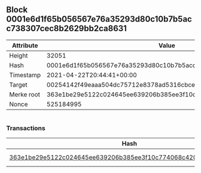 ## Block 0001e6d1f65b056567e76a35293d80c10b7b5acc738307cec8b2629bb2ca8631

Attribute | Value
--- | ---
Height | 32051
Hash | 0001e6d1f65b056567e76a35293d80c10b7b5acc738307cec8b2629bb2ca8631
Timestamp | 2021-04-22T20:44:41+00:00
Target | 00254142f49eaaa504dc75712e8378ad5316cbcead634704b3734b6271167cc4
Merke root | 363e1be29e5122c024645ee639206b385ee3f10c774068c420b7a7bbe19567b5
Nonce | 525184995

```

```

### Transactions

Hash | Amount
--- | ---
[363e1be29e5122c024645ee639206b385ee3f10c774068c420b7a7bbe19567b5](363e1be29e5122c024645ee639206b385ee3f10c774068c420b7a7bbe19567b5.md) | 10.00000000 SKEPTI 
